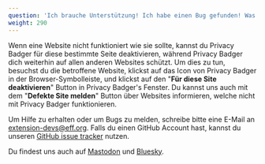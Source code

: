 ```yaml
---
question: 'Ich brauche Unterstützung! Ich habe einen Bug gefunden! Was soll ich tun?'
weight: 290
---
```


Wenn eine Website nicht funktioniert wie sie sollte, kannst du Privacy Badger für diese bestimmte Seite deaktivieren, während Privacy Badger dich weiterhin auf allen anderen Websites schützt. Um dies zu tun, besuchst du die betroffene Website, klickst auf das Icon von Privacy Badger in der Browser-Symbolleiste, und klickst auf den "**Für diese Site deaktivieren**" Button in Privacy Badger's Fenster. Du kannst uns auch mit dem "**Defekte Site melden**" Button über Websites informieren, welche nicht mit Privacy Badger funktionieren.

Um Hilfe zu erhalten oder um Bugs zu melden, schreibe bitte eine E-Mail an [extension-devs@eff.org](mailto:extension-devs@eff.org). Falls du einen GitHub Account hast, kannst du unseren [GitHub issue tracker](https://github.com/EFForg/privacybadger/issues) nutzen.

Du findest uns auch auf [Mastodon](https://mastodon.social/@privacybadger) und [Bluesky](https://bsky.app/profile/privacybadger.bsky.social).
